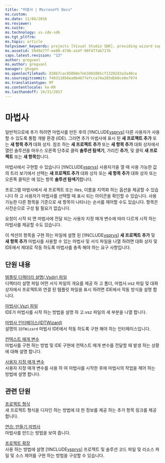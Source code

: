 ```yaml
---
title: "마법사 | Microsoft Docs"
ms.custom: 
ms.date: 11/04/2016
ms.reviewer: 
ms.suite: 
ms.technology: vs-ide-sdk
ms.tgt_pltfrm: 
ms.topic: article
helpviewer_keywords: projects [Visual Studio SDK], providing wizard support
ms.assetid: 59d9a77f-ee80-474b-a14f-90f477ab717b
caps.latest.revision: "13"
author: gregvanl
ms.author: gregvanl
manager: ghogen
ms.openlocfilehash: 838b7cac850b8e7eb3401065cf13202d3a3a40ce
ms.sourcegitcommit: f40311056ea0b4677efcca74a285dbb0ce0e7974
ms.translationtype: MT
ms.contentlocale: ko-KR
ms.lasthandoff: 10/31/2017
---
```

# <a name="wizards"></a>마법사
일반적으로에 추가 하려면 마법사를 만든 후의 [!INCLUDE[vsprvs](../../code-quality/includes/vsprvs_md.md)] 다른 사용자가 사용할 수 있도록 통합 개발 환경 (IDE). 그러면 추가 마법사에 표시 된 **새 프로젝트 추가** 또는 **새 항목 추가** 대화 상자. 참조 하는 **새 프로젝트 추가** 또는 **새 항목 추가** 대화 상자에서 열린 솔루션을 마우스 오른쪽 단추로 클릭 **솔루션 탐색기**, 가리킨 **추가**, 및 클릭 **새 프로젝트** 또는 **새 항목**합니다.  
  
 마법사에서 구현할 수 있습니다 [!INCLUDE[vsprvs](../../code-quality/includes/vsprvs_md.md)] 사용자가을 열 때 사용 가능한 값의 트리 보기에서 선택는 **새 프로젝트 추가** 대화 상자 또는 **새 항목 추가** 대화 상자 또는 오른쪽 클릭은 에 있는 항목 **솔루션 탐색기**합니다.  
  
 프로그램 마법사에서 새 프로젝트 또는 ites, 이름을 지역화 하는 옵션을 제공할 수 있습니다 하 고 사용자가 마법사를 선택할 때 표시 되는 아이콘을 확인할 수 있습니다. 사용 가능한 다른 항목을 기준으로 새 항목이 나타나는 순서를 제어할 수도 있습니다. 항목은 사전순으로 구성 될 필요가 없습니다.  
  
 요청이 시작 되 면 마법사에 전달 되는 사용자 지정 매개 변수에 따라 다르게 시작 하는 마법사를 제공할 수도 있습니다.  
  
 이 섹션의 항목을 구현 하는 파일에 설명 된 [!INCLUDE[vsprvs](../../code-quality/includes/vsprvs_md.md)] **새 프로젝트 추가** 및 **새 항목 추가** 마법사를 사용할 수 있는 마법사 및 서식 파일을 나열 하려면 대화 상자 및 IDE에서 제대로 작동 하도록 마법사를 충족 해야 하는 요구 사항입니다.  
  
## <a name="in-this-section"></a>단원 내용  
 [템플릿 디렉터리 설명(.Vsdir) 파일](../../extensibility/internals/template-directory-description-dot-vsdir-files.md)  
 디렉터리 설명 파일 어떤 서식 파일의 개요를 제공 하 고 폴더, 마법사.vsz 파일 및 대화 상자에서 프로젝트와 연결 된 템플릿 파일을 표시 하려면 IDE에서 작동 방식을 설명 합니다.  
  
 [마법사(.Vsz) 파일](../../extensibility/internals/wizard-dot-vsz-file.md)  
 IDE가 마법사를 시작 하는 방법을 설명 하 고.vsz 파일의 세 부분을 나열 합니다.  
  
 [마법사 인터페이스(IDTWizard)](../../extensibility/internals/wizard-interface-idtwizard.md)  
 설명의 `IDTWizard` 마법사 IDE에서 작동 하도록 구현 해야 하는 인터페이스입니다.  
  
 [컨텍스트 매개 변수](../../extensibility/internals/context-parameters.md)  
 마법사를 구현 하는 방법 및 IDE 구현에 컨텍스트 매개 변수를 전달할 때 발생 하는 상황에 대해 설명 합니다.  
  
 [사용자 지정 매개 변수](../../extensibility/internals/custom-parameters.md)  
 사용자 지정 매개 변수를 사용 하 여 마법사를 시작한 후에 마법사의 작업을 제어 하는 방법에 설명 합니다.  
  
## <a name="related-sections"></a>관련 단원  
 [프로젝트 형식](../../extensibility/internals/project-types.md)  
 새 프로젝트 형식을 디자인 하는 방법에 대 한 정보를 제공 하는 추가 항목 링크를 제공 합니다.  
  
 [연습: 만들기 마법사](http://msdn.microsoft.com/Library/adb41fe9-fcca-4e87-bf4f-bf2fa68e8b06)  
 마법사를 만드는 방법을 보여 줍니다.  
  
 [프로젝트 확장](../../extensibility/extending-projects.md)  
 사용 하는 방법에 설명 [!INCLUDE[vsprvs](../../code-quality/includes/vsprvs_md.md)] 프로젝트 및 솔루션 코드 파일 및 리소스 파일 및 소스 제어를 구현 하는 방법을 구성할 수 있습니다.